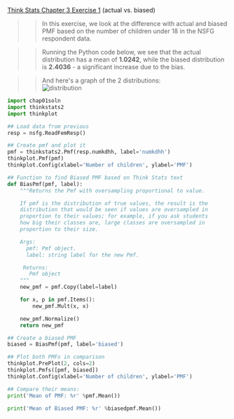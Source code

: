 [Think Stats Chapter 3 Exercise 1](http://greenteapress.com/thinkstats2/html/thinkstats2004.html#toc31) (actual vs. biased)


>> In this exercise, we look at the difference with actual and biased PMF based on the number of
>> children under 18 in the NSFG respondent data.

>> Running the Python code below, we see that the actual distribution has a mean of **1.0242**,
>> while the biased distribution is **2.4036** - a significant increase due to the bias.

>> And here's a graph of the 2 distributions:  
>> ![distribution](img/pmf.png)



```python
import chap01soln
import thinkstats2
import thinkplot

## Load data from previous
resp = nsfg.ReadFemResp()

## Create pmf and plot it
pmf = thinkstats2.Pmf(resp.numkdhh, label='numkdhh')
thinkplot.Pmf(pmf)
thinkplot.Config(xlabel='Number of children', ylabel='PMF')

## Function to find Biased PMF based on Think Stats text
def BiasPmf(pmf, label):
    """Returns the Pmf with oversampling proportional to value.

    If pmf is the distribution of true values, the result is the
    distribution that would be seen if values are oversampled in
    proportion to their values; for example, if you ask students
    how big their classes are, large classes are oversampled in
    proportion to their size.

    Args:
      pmf: Pmf object.
      label: string label for the new Pmf.

     Returns:
       Pmf object
    """
    new_pmf = pmf.Copy(label=label)

    for x, p in pmf.Items():
        new_pmf.Mult(x, x)

    new_pmf.Normalize()
    return new_pmf

## Create a biased PMF
biased = BiasPmf(pmf, label='biased')

## Plot both PMFs in comparison
thinkplot.PrePlot(2, cols=2)
thinkplot.Pmfs([pmf, biased])
thinkplot.Config(xlabel='Number of children', ylabel='PMF')

## Compare their means:
print('Mean of PMF: %r' %pmf.Mean())

print('Mean of Biased PMF: %r' %biasedpmf.Mean())

```

